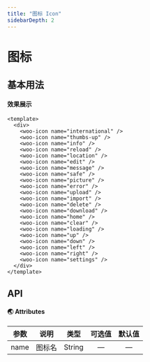 ```yaml
---
title: "图标 Icon"
sidebarDepth: 2
---
```


# 图标

## 基本用法

#### 效果展示

<ClientOnly>
<icon-demo/>
</ClientOnly>

```vue
<template>
  <div>
    <woo-icon name="international" />
    <woo-icon name="thumbs-up" />
    <woo-icon name="info" />
    <woo-icon name="reload" />
    <woo-icon name="location" />
    <woo-icon name="edit" />
    <woo-icon name="message" />
    <woo-icon name="safe" />
    <woo-icon name="picture" />
    <woo-icon name="error" />
    <woo-icon name="upload" />
    <woo-icon name="import" />
    <woo-icon name="delete" />
    <woo-icon name="download" />
    <woo-icon name="home" />
    <woo-icon name="clear" />
    <woo-icon name="loading" />
    <woo-icon name="up" />
    <woo-icon name="down" />
    <woo-icon name="left" />
    <woo-icon name="right" />
    <woo-icon name="settings" />
  </div>
</template>
```

## API

#### 🌏 Attributes

| 参数 |  说明  |  类型  | 可选值 | 默认值 |
| :--: | :----: | :----: | :----: | :----: |
| name | 图标名 | String |   —    |   —    |
